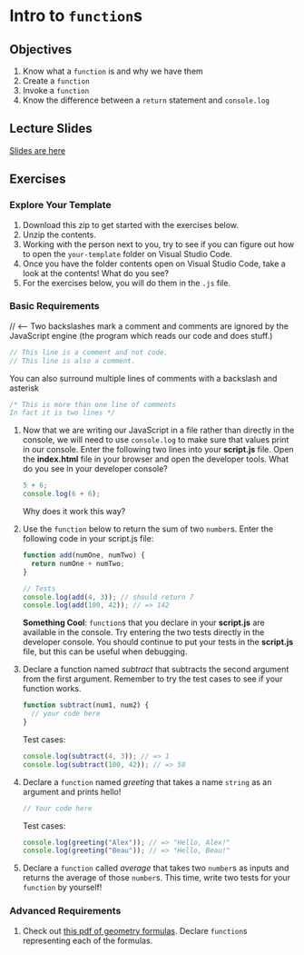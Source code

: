 # Intro to `function`s

## Objectives

1.  Know what a `function` is and why we have them
1.  Create a `function`
1.  Invoke a `function`
1.  Know the difference between a `return` statement and `console.log`

## Lecture Slides

[Slides are here](https://docs.google.com/presentation/d/e/2PACX-1vSo5deQKWpUrkPQx4DsKRVmSB1kzr0fvN4hf5GGDG1Ic8dk-_PtLFbqzFuSEwpfCtNYhEGy82oMiRyA/embed?start=false&loop=false&delayms=10000)

## Exercises

### Explore Your Template

1. Download this zip to get started with the exercises below.
1. Unzip the contents.
1. Working with the person next to you, try to see if you can figure out how to open the `your-template` folder on Visual Studio Code.
1. Once you have the folder contents open on Visual Studio Code, take a look at the contents! What do you see?
1. For the exercises below, you will do them in the `.js` file.

### Basic Requirements

// <-- Two backslashes mark a comment and comments are ignored by the JavaScript engine (the program which reads our code and does stuff.)

```js
// This line is a comment and not code.
// This line is also a comment.
```

You can also surround multiple lines of comments with a backslash and asterisk

```js
/* This is more than one line of comments
In fact it is two lines */
```

1.  Now that we are writing our JavaScript in a file rather than directly in the console, we will need to use `console.log` to make sure that values print in our console. Enter the following two lines into your **script.js** file. Open the **index.html** file in your browser and open the developer tools. What do you see in your developer console?

    ```js
    5 + 6;
    console.log(6 + 6);
    ```

    Why does it work this way?

1.  Use the `function` below to return the sum of two `number`s. Enter the following code in your script.js file:

    ```js
    function add(numOne, numTwo) {
      return numOne + numTwo;
    }

    // Tests
    console.log(add(4, 3)); // should return 7
    console.log(add(100, 42)); // => 142
    ```

    **Something Cool**: `function`s that you declare in your **script.js** are available in the console. Try entering the two tests directly in the developer console. You should continue to put your tests in the **script.js** file, but this can be useful when debugging.

1.  Declare a function named _subtract_ that subtracts the second argument from the first argument. Remember to try the test cases to see if your function works.

    ```js
    function subtract(num1, num2) {
      // your code here
    }
    ```

    Test cases:

    ```js
    console.log(subtract(4, 3)); // => 1
    console.log(subtract(100, 42)); // => 58
    ```

1.  Declare a `function` named _greeting_ that takes a name `string` as an argument and prints hello!

    ```js
    // Your code here
    ```

    Test cases:

    ```js
    console.log(greeting("Alex")); // => "Hello, Alex!"
    console.log(greeting("Beau")); // => "Hello, Beau!"
    ```

1.  Declare a `function` called _average_ that takes two `number`s as inputs and returns the average of those `number`s. This time, write two tests for your `function` by yourself!

### Advanced Requirements

1.  Check out [this pdf of geometry formulas](http://www.gbcnv.edu/documents/ASC/docs/00000005.pdf). Declare `function`s representing each of the formulas.
